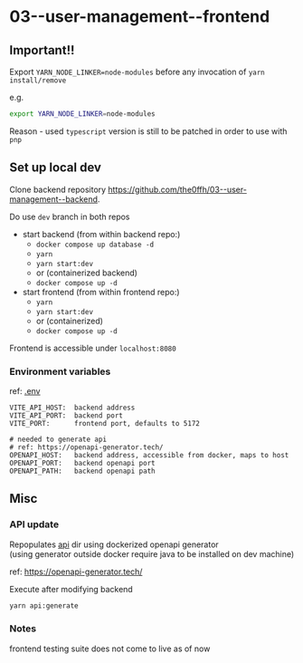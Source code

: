 # 03--user-management--frontend

## Important!!
Export `YARN_NODE_LINKER=node-modules` before any invocation of `yarn install/remove`

e.g.
```bash
export YARN_NODE_LINKER=node-modules
```

Reason - used `typescript` version is still to be patched in order to use with `pnp`

## Set up local dev
Clone backend repository https://github.com/the0ffh/03--user-management--backend.

Do use `dev` branch in both repos

- start backend (from within backend repo:)
  - `docker compose up database -d`
  - `yarn`
  - `yarn start:dev`
  - or (containerized backend)
  - `docker compose up -d`
- start frontend (from within frontend repo:)
  - `yarn`
  - `yarn start:dev`
  - or (containerized)
  - `docker compose up -d`

Frontend is accessible under `localhost:8080`


### Environment variables

ref: [.env](.env)

```dotenv
VITE_API_HOST:  backend address
VITE_API_PORT:  backend port
VITE_PORT:      frontend port, defaults to 5172

# needed to generate api
# ref: https://openapi-generator.tech/
OPENAPI_HOST:   backend address, accessible from docker, maps to host
OPENAPI_PORT:   backend openapi port
OPENAPI_PATH:   backend openapi path
```


## Misc

### API update

Repopulates [api](api) dir using dockerized openapi generator  
(using generator outside docker require java to be installed on dev machine)

ref: https://openapi-generator.tech/

Execute after modifying backend

```bash
yarn api:generate
```


### Notes
frontend testing suite does not come to live as of now
